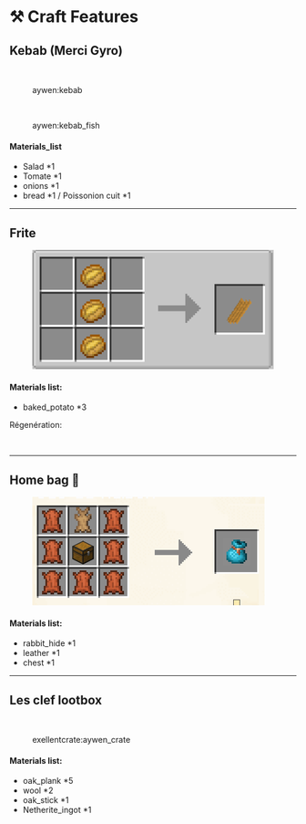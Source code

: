 # ⚒️ Craft Features



## Kebab (Merci Gyro)

<figure><img src="../.gitbook/assets/Capture d&#x27;écran 2024-10-21 173208.png" alt=""><figcaption><p>aywen:kebab</p></figcaption></figure>

<figure><img src="../.gitbook/assets/Capture d&#x27;écran 2024-10-21 173138.png" alt=""><figcaption><p>aywen:kebab_fish</p></figcaption></figure>

#### Materials\_list

* Salad \*1
* Tomate \*1
* onions \*1
* bread \*1 / Poissonion cuit \*1

***

## Frite

<figure><img src="../.gitbook/assets/frite.png" alt=""><figcaption></figcaption></figure>

#### Materials list:

* baked\_potato \*3

Régenération:

<figure><img src="../.gitbook/assets/régen_frites.png" alt=""><figcaption></figcaption></figure>

***

## Home bag 🧳

<figure><img src="../.gitbook/assets/image (1).png" alt=""><figcaption></figcaption></figure>

#### Materials list:

* rabbit\_hide \*1
* leather \*1&#x20;
* chest \*1

***

## Les clef lootbox

<figure><img src="../.gitbook/assets/spaces_YXl4mJgVMv1PBYYOMVuJ_uploads_XzhLLa2JHMZExEBhZDTG_Capture d&#x27;écran 2024-10-21 172826.webp" alt=""><figcaption><p>exellentcrate:aywen_crate</p></figcaption></figure>

#### Materials list:

* oak\_plank \*5
* wool \*2
* oak\_stick \*1
* Netherite\_ingot \*1



